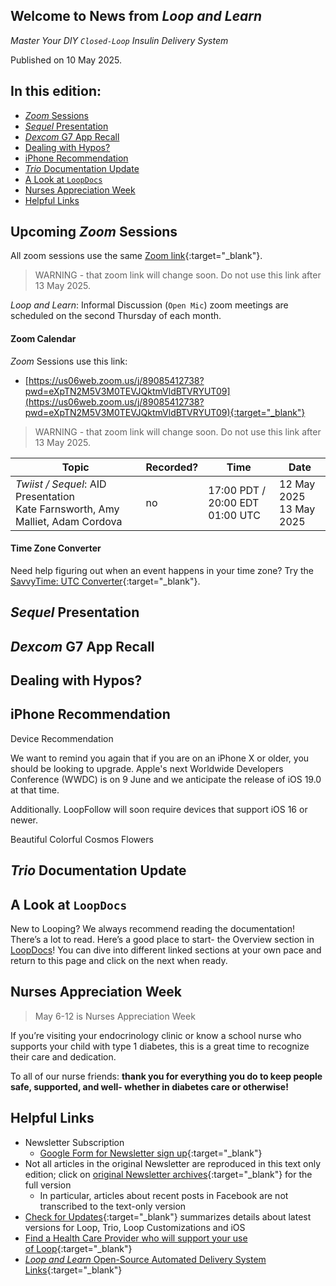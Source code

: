 ## Welcome to News from&nbsp;_<span translate="no">Loop and Learn</span>_

_Master Your DIY `Closed-Loop` Insulin Delivery System_

Published on 10 May 2025.

## In this edition:

* [*Zoom* Sessions](#upcoming-zoom-sessions)
* [*Sequel* Presentation](#sequel-presentation)
* [*Dexcom* G7 App Recall](#dexcom-g7-app-recall)
* [Dealing with Hypos?](#dealing-with-hypos)
* [iPhone Recommendation](#iphone-recommendation)
* [*Trio* Documentation Update](#trio-documentation-update)
* [A Look at `LoopDocs`](#a-look-at-loopdocs)
* [Nurses Appreciation Week](#nurses-appreciation-week)
* [Helpful Links](#helpful-links)

## Upcoming *Zoom* Sessions

All zoom sessions use the same [Zoom link](https://us06web.zoom.us/j/89085412738?pwd=eXpTN2M5V3M0TEVJQktmVldBTVRYUT09){:target="_blank"}.

> WARNING - that zoom link will change soon. Do not use this link after 13 May 2025.

_<span translate="no">Loop and Learn</span>_: Informal Discussion (`Open Mic`) zoom meetings are scheduled on the second Thursday of each month.

#### Zoom Calendar

*Zoom* Sessions use this link:

* [https://us06web.zoom.us/j/89085412738?pwd=eXpTN2M5V3M0TEVJQktmVldBTVRYUT09](https://us06web.zoom.us/j/89085412738?pwd=eXpTN2M5V3M0TEVJQktmVldBTVRYUT09){:target="_blank"}

> WARNING - that zoom link will change soon. Do not use this link after 13 May 2025.

| Topic | Recorded? | Time | Date |
| - | - | - | - |
| _<span translate="no">Twiist / Sequel</span>_: AID Presentation<br>Kate Farnsworth, Amy Malliet, Adam Cordova | no | 17:00 PDT / 20:00 EDT<br>01:00 UTC | 12 May 2025<br>13 May 2025 |

#### Time Zone Converter

Need help figuring out when an event happens in your time zone? Try the [SavvyTime: UTC Converter](https://savvytime.com/converter/utc){:target="_blank"}.

## *Sequel* Presentation
## *Dexcom* G7 App Recall
## Dealing with Hypos?
## iPhone Recommendation

Device Recommendation

We want to remind you again that if you are on an iPhone X or older, you
should be looking to upgrade. Apple's next Worldwide Developers Conference
(WWDC) is on 9 June and we anticipate the release of iOS 19.0 at that time.


Additionally. LoopFollow will soon require devices that support iOS 16 or newer.

Beautiful Colorful Cosmos Flowers

## *Trio* Documentation Update
## A Look at `LoopDocs`

New to Looping? We always recommend reading the documentation!
There’s a lot to read. Here’s a good place to start- the Overview section in
[LoopDocs](https://loopkit.github.io/loopdocs/intro/overview-intro/)! You can dive into different linked sections at your own pace
and return to this page and click on the next when ready.



## Nurses Appreciation Week

> May 6-12 is Nurses Appreciation Week

If you’re visiting your endocrinology clinic or know a school nurse
who supports your child with type 1 diabetes, this is a great time to
recognize their care and dedication.

To all of our nurse
friends: **thank you for everything you do to keep people safe,
supported, and well- whether in diabetes care or otherwise!**

## Helpful Links

* Newsletter Subscription
    * [Google Form for Newsletter sign up](https://docs.google.com/forms/d/e/1FAIpQLSeu64I0Ygauk079Q0lMhEcPq-IydPmscm2UCie6uxXfkfdmWw/viewform){:target="_blank"} 
* Not all articles in the original Newsletter are reproduced in this text only edition; click on [original Newsletter archives](https://www.loopandlearn.org/loop-and-learn-newsletter/){:target="_blank"} for the full version
    * In particular, articles about recent posts in Facebook are not transcribed to the text-only version
* [Check for Updates](https://www.loopandlearn.org/version-updates/){:target="_blank"} summarizes details about latest versions for Loop, Trio, Loop Customizations and iOS
* [Find a Health Care Provider who will support your use of&nbsp;<span translate="no">Loop</span>](https://www.loopandlearn.org/hcp-recommendations/){:target="_blank"}
* [_<span translate="no">Loop and Learn</span>_&nbsp;Open-Source Automated Delivery System Links](https://www.loopandlearn.org/resources/#os-aid){:target="_blank"}

